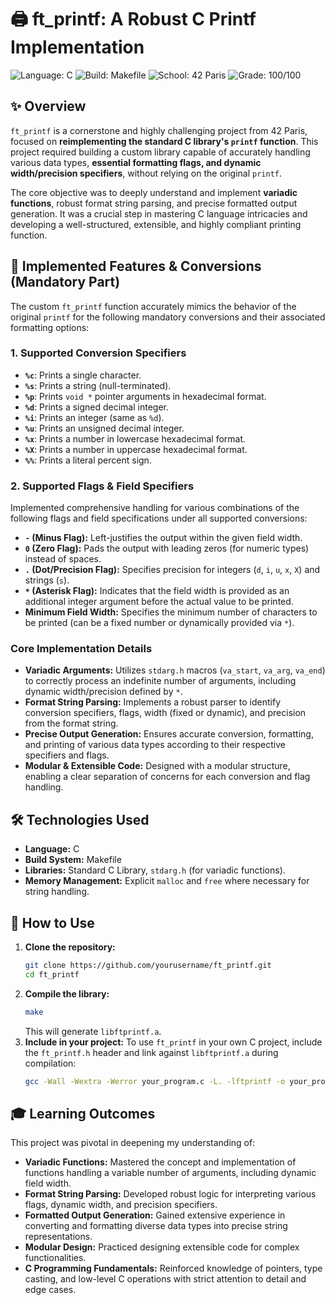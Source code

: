 # 🖨️ ft_printf: A Robust C Printf Implementation

![Language: C](https://img.shields.io/badge/Language-C-blue.svg)
![Build: Makefile](https://img.shields.io/badge/Build-Makefile-green.svg)
![School: 42 Paris](https://img.shields.io/badge/School-42_Paris-orange.svg)
![Grade: 100/100](https://img.shields.io/badge/Grade-100/100-brightgreen.svg)

## ✨ Overview

`ft_printf` is a cornerstone and highly challenging project from 42 Paris, focused on **reimplementing the standard C library's `printf` function**. This project required building a custom library capable of accurately handling various data types, **essential formatting flags, and dynamic width/precision specifiers**, without relying on the original `printf`.

The core objective was to deeply understand and implement **variadic functions**, robust format string parsing, and precise formatted output generation. It was a crucial step in mastering C language intricacies and developing a well-structured, extensible, and highly compliant printing function.

## 🌟 Implemented Features & Conversions (Mandatory Part)

The custom `ft_printf` function accurately mimics the behavior of the original `printf` for the following mandatory conversions and their associated formatting options:

### **1. Supported Conversion Specifiers**

*   **`%c`**: Prints a single character.
*   **`%s`**: Prints a string (null-terminated).
*   **`%p`**: Prints `void *` pointer arguments in hexadecimal format.
*   **`%d`**: Prints a signed decimal integer.
*   **`%i`**: Prints an integer (same as `%d`).
*   **`%u`**: Prints an unsigned decimal integer.
*   **`%x`**: Prints a number in lowercase hexadecimal format.
*   **`%X`**: Prints a number in uppercase hexadecimal format.
*   **`%%`**: Prints a literal percent sign.

### **2. Supported Flags & Field Specifiers**

Implemented comprehensive handling for various combinations of the following flags and field specifications under all supported conversions:

*   **`-` (Minus Flag):** Left-justifies the output within the given field width.
*   **`0` (Zero Flag):** Pads the output with leading zeros (for numeric types) instead of spaces.
*   **`.` (Dot/Precision Flag):** Specifies precision for integers (`d`, `i`, `u`, `x`, `X`) and strings (`s`).
*   **`*` (Asterisk Flag):** Indicates that the field width is provided as an additional integer argument before the actual value to be printed.
*   **Minimum Field Width:** Specifies the minimum number of characters to be printed (can be a fixed number or dynamically provided via `*`).

### **Core Implementation Details**

*   **Variadic Arguments:** Utilizes `stdarg.h` macros (`va_start`, `va_arg`, `va_end`) to correctly process an indefinite number of arguments, including dynamic width/precision defined by `*`.
*   **Format String Parsing:** Implements a robust parser to identify conversion specifiers, flags, width (fixed or dynamic), and precision from the format string.
*   **Precise Output Generation:** Ensures accurate conversion, formatting, and printing of various data types according to their respective specifiers and flags.
*   **Modular & Extensible Code:** Designed with a modular structure, enabling a clear separation of concerns for each conversion and flag handling.

## 🛠️ Technologies Used

*   **Language:** C
*   **Build System:** Makefile
*   **Libraries:** Standard C Library, `stdarg.h` (for variadic functions).
*   **Memory Management:** Explicit `malloc` and `free` where necessary for string handling.

## 🚀 How to Use

1.  **Clone the repository:**
    ```bash
    git clone https://github.com/yourusername/ft_printf.git
    cd ft_printf
    ```
2.  **Compile the library:**
    ```bash
    make
    ```
    This will generate `libftprintf.a`.
3.  **Include in your project:**
    To use `ft_printf` in your own C project, include the `ft_printf.h` header and link against `libftprintf.a` during compilation:
    ```bash
    gcc -Wall -Wextra -Werror your_program.c -L. -lftprintf -o your_program
    ```

## 🎓 Learning Outcomes

This project was pivotal in deepening my understanding of:

*   **Variadic Functions:** Mastered the concept and implementation of functions handling a variable number of arguments, including dynamic field width.
*   **Format String Parsing:** Developed robust logic for interpreting various flags, dynamic width, and precision specifiers.
*   **Formatted Output Generation:** Gained extensive experience in converting and formatting diverse data types into precise string representations.
*   **Modular Design:** Practiced designing extensible code for complex functionalities.
*   **C Programming Fundamentals:** Reinforced knowledge of pointers, type casting, and low-level C operations with strict attention to detail and edge cases.
